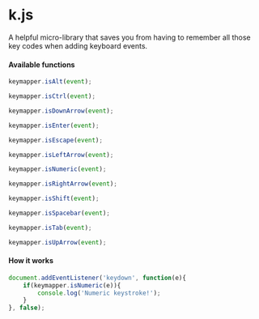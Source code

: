 k.js
======

A helpful micro-library that saves you from having to remember all those key codes when adding keyboard events.

#### Available functions

```javascript
keymapper.isAlt(event);
```

```javascript
keymapper.isCtrl(event);
```

```javascript
keymapper.isDownArrow(event);
```

```javascript
keymapper.isEnter(event);
```

```javascript
keymapper.isEscape(event);
```

```javascript
keymapper.isLeftArrow(event);
```

```javascript
keymapper.isNumeric(event);
```

```javascript
keymapper.isRightArrow(event);
```

```javascript
keymapper.isShift(event);
```

```javascript
keymapper.isSpacebar(event);
```

```javascript
keymapper.isTab(event);
```

```javascript
keymapper.isUpArrow(event);
```

#### How it works

```javascript
document.addEventListener('keydown', function(e){
	if(keymapper.isNumeric(e)){
		console.log('Numeric keystroke!');
	}
}, false);
```
